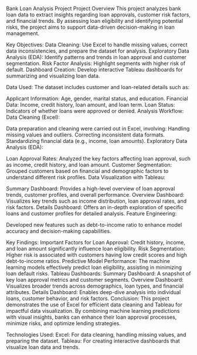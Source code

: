 Bank Loan Analysis Project
Project Overview
This project analyzes bank loan data to extract insights regarding loan approvals, customer risk factors, and financial trends. By assessing loan eligibility and identifying potential risks, the project aims to support data-driven decision-making in loan management.

Key Objectives:
Data Cleaning: Use Excel to handle missing values, correct data inconsistencies, and prepare the dataset for analysis.
Exploratory Data Analysis (EDA): Identify patterns and trends in loan approval and customer segmentation.
Risk Factor Analysis: Highlight segments with higher risk of default.
Dashboard Creation: Develop interactive Tableau dashboards for summarizing and visualizing loan data.

Data Used:
The dataset includes customer and loan-related details such as:

Applicant Information: Age, gender, marital status, and education.
Financial Data: Income, credit history, loan amount, and loan term.
Loan Status: Indicators of whether loans were approved or denied.
Analysis Workflow:
Data Cleaning (Excel):

Data preparation and cleaning were carried out in Excel, involving:
Handling missing values and outliers.
Correcting inconsistent data formats.
Standardizing financial data (e.g., income, loan amounts).
Exploratory Data Analysis (EDA):

Loan Approval Rates: Analyzed the key factors affecting loan approval, such as income, credit history, and loan amount.
Customer Segmentation: Grouped customers based on financial and demographic factors to understand different risk profiles.
Data Visualization with Tableau:

Summary Dashboard: Provides a high-level overview of loan approval trends, customer profiles, and overall performance.
Overview Dashboard: Visualizes key trends such as income distribution, loan approval rates, and risk factors.
Details Dashboard: Offers an in-depth exploration of specific loans and customer profiles for detailed analysis.
Feature Engineering:

Developed new features such as debt-to-income ratio to enhance model accuracy and decision-making capabilities.

Key Findings:
Important Factors for Loan Approval: Credit history, income, and loan amount significantly influence loan eligibility.
Risk Segmentation: Higher risk is associated with customers having low credit scores and high debt-to-income ratios.
Predictive Model Performance: The machine learning models effectively predict loan eligibility, assisting in minimizing loan default risks.
Tableau Dashboards:
Summary Dashboard: A snapshot of key loan approval metrics and customer segments.
Overview Dashboard: Visualizes broader trends across demographics, loan types, and financial attributes.
Details Dashboard: Enables deep-dive analysis into individual loans, customer behavior, and risk factors.
Conclusion:
This project demonstrates the use of Excel for efficient data cleaning and Tableau for impactful data visualization. By combining machine learning predictions with visual insights, banks can enhance their loan approval processes, minimize risks, and optimize lending strategies.

Technologies Used:
Excel: For data cleaning, handling missing values, and preparing the dataset.
Tableau: For creating interactive dashboards that visualize loan data and trends.

